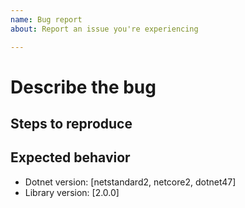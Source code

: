 ```yaml
---
name: Bug report
about: Report an issue you're experiencing

---
```


# Describe the bug

<!-- A description of what the bug is. -->

## Steps to reproduce

<!-- Enumerate the steps to reproduce the error, if necessary. -->

## Expected behavior

<!-- What you expected to happen? -->

- Dotnet version: [netstandard2, netcore2, dotnet47]
- Library version: [2.0.0]
